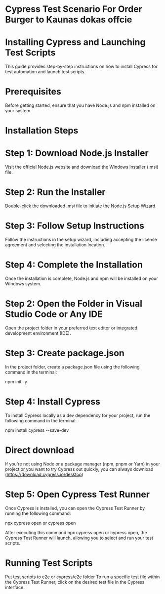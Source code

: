 # Cypress Test Scenario For Order Burger to Kaunas dokas offcie
# Installing Cypress and Launching Test Scripts
This guide provides step-by-step instructions on how to install Cypress for test automation and launch test scripts.

# Prerequisites
Before getting started, ensure that you have Node.js and npm installed on your system.

# Installation Steps
# Step 1: Download Node.js Installer
Visit the official Node.js website and download the Windows Installer (.msi) file.

# Step 2: Run the Installer
Double-click the downloaded .msi file to initiate the Node.js Setup Wizard.

# Step 3: Follow Setup Instructions
Follow the instructions in the setup wizard, including accepting the license agreement and selecting the installation location.

# Step 4: Complete the Installation
Once the installation is complete, Node.js and npm will be installed on your Windows system.

# Step 2: Open the Folder in Visual Studio Code or Any IDE
Open the project folder in your preferred text editor or integrated development environment (IDE).

# Step 3: Create package.json
In the project folder, create a package.json file using the following command in the terminal:

npm init -y
# Step 4: Install Cypress
To install Cypress locally as a dev dependency for your project, run the following command in the terminal:

npm install cypress --save-dev

# Direct download
If you're not using Node or a package manager (npm, pnpm or Yarn) in your project or you want to try Cypress out quickly, you can always download <a href="Cypress directly from our CDN.">(https://download.cypress.io/desktop)</a>
# Step 5: Open Cypress Test Runner
Once Cypress is installed, you can open the Cypress Test Runner by running the following command:

npx cypress open or cypress open

After executing this command npx cypress open or cypress open, the Cypress Test Runner will launch, allowing you to select and run your test scripts.

# Running Test Scripts
Put test scripts to e2e or cypress/e2e folder
To run a specific test file within the Cypress Test Runner, click on the desired test file in the Cypress interface.
